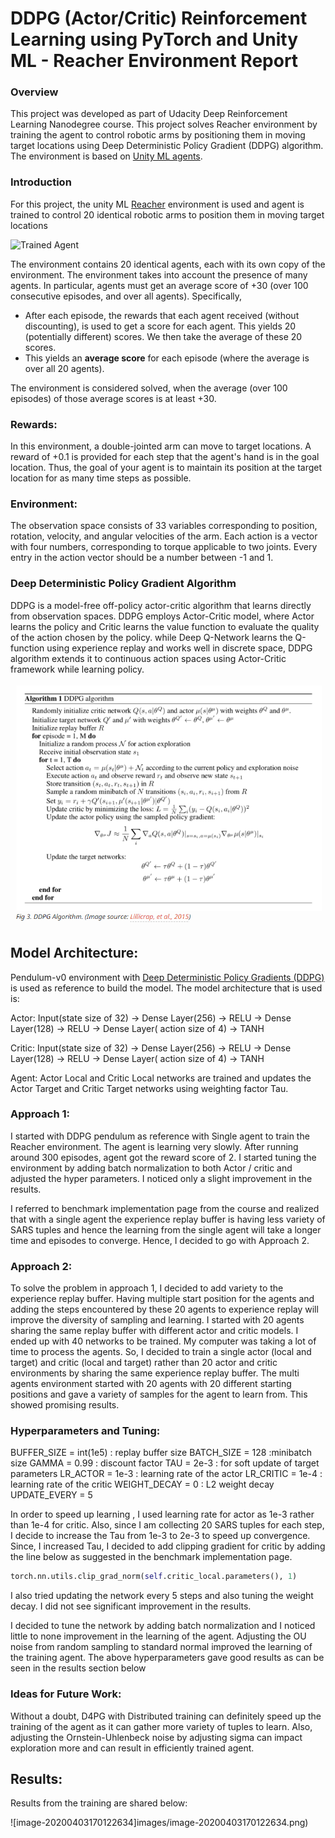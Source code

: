 [//]: # "Image References"

[image1]: https://user-images.githubusercontent.com/10624937/43851024-320ba930-9aff-11e8-8493-ee547c6af349.gif "Trained Agent"
[image2]: https://user-images.githubusercontent.com/10624937/43851646-d899bf20-9b00-11e8-858c-29b5c2c94ccc.png "Crawler"


# DDPG (Actor/Critic) Reinforcement Learning using PyTorch and Unity ML -  Reacher Environment Report

### Overview

This project was developed as part of Udacity Deep Reinforcement Learning Nanodegree course. This project solves Reacher environment by training the agent to control robotic arms by positioning them in moving target locations using Deep Deterministic Policy Gradient (DDPG) algorithm. The environment is based on [Unity ML agents](https://github.com/Unity-Technologies/ml-agents). 

### Introduction

For this project, the unity ML [Reacher](https://github.com/Unity-Technologies/ml-agents/blob/master/docs/Learning-Environment-Examples.md#reacher) environment is used and agent is trained to control 20 identical robotic arms to position them in moving target locations

![Trained Agent][image1]

The environment contains 20 identical agents, each with its own copy of the environment. The environment  takes into account the presence of many agents.  In particular, agents must get an average score of +30 (over 100 consecutive episodes, and over all agents).  Specifically,

- After each episode, the rewards that each agent received (without discounting),  is used to get a score for each agent.  This yields 20 (potentially different) scores.  We then take the average of these 20 scores. 
- This yields an **average score** for each episode (where the average is over all 20 agents).

The environment is considered solved, when the average (over 100 episodes) of those average scores is at least +30. 

### Rewards:

In this environment, a double-jointed arm can move to target locations. A reward of +0.1 is provided for each step that the agent's hand is in the goal location. Thus, the goal of your agent is to maintain its position at the target location for as many time steps as possible.

### Environment:

The observation space consists of 33 variables corresponding to position, rotation, velocity, and angular velocities of the arm. Each action is a vector with four numbers, corresponding to torque applicable to two joints. Every entry in the action vector should be a number between -1 and 1.



### Deep Deterministic Policy Gradient Algorithm

DDPG is a model-free off-policy actor-critic algorithm that learns directly from observation spaces. DDPG employs Actor-Critic model, where Actor learns the policy and Critic learns the value function to evaluate the quality of the action chosen by the policy. while Deep Q-Network learns the Q-function using experience replay  and works well in discrete space, DDPG algorithm extends it to  continuous action spaces using Actor-Critic framework while learning policy.

![image-20200403165854862](images/image-20200403165854862.png)



## Model Architecture:

Pendulum-v0 environment with [Deep Deterministic Policy Gradients (DDPG)](https://github.com/udacity/deep-reinforcement-learning/blob/master/ddpg-pendulum/DDPG.ipynb) is used as reference  to build the model.  The model architecture that is used is:

Actor:
	Input(state size of 32) &rarr; Dense Layer(256) &rarr; RELU &rarr; Dense Layer(128) &rarr; RELU &rarr; Dense Layer( action size of 4) &rarr; TANH

Critic:
	Input(state size of 32) &rarr; Dense Layer(256) &rarr; RELU &rarr; Dense Layer(128) &rarr; RELU &rarr; Dense Layer( action size of 4) &rarr; TANH

Agent:
	Actor Local and Critic Local networks are trained and updates the Actor Target and Critic Target networks using weighting factor Tau.



### Approach 1:

I started with DDPG pendulum as reference with Single agent to train the Reacher environment. The agent is learning very slowly. After running around 300 episodes, agent got the reward score of 2. I started tuning the environment by adding batch normalization to both Actor / critic and adjusted the hyper parameters.  I noticed only a slight improvement in the results.  

I referred to benchmark implementation page from the course and realized that with a single agent the experience replay buffer is having less variety of SARS tuples and hence the learning from the single agent will take a longer time and episodes  to converge. Hence, I decided to go with Approach 2.

### Approach 2:

To solve the problem in approach 1, I decided to add variety to the experience replay buffer. Having multiple start position for the agents and adding the steps encountered by these 20 agents to experience replay will improve the diversity of sampling and learning.  I started with 20 agents sharing the same replay buffer with different actor and critic models. I ended up with 40 networks to be trained. My computer was taking a lot of time to process the agents. So, I decided to train a single actor (local and target) and critic (local and target) rather than 20 actor and critic environments by sharing the same experience replay buffer. The multi agents environment started with 20 agents with 20 different starting positions and gave a variety of samples for the agent to learn from.  This showed promising results. 

### Hyperparameters and Tuning:

BUFFER_SIZE = int(1e5)  : replay buffer size
BATCH_SIZE = 128        :minibatch size
GAMMA = 0.99            : discount factor
TAU = 2e-3              : for soft update of target parameters
LR_ACTOR = 1e-3         : learning rate of the actor 
LR_CRITIC = 1e-4        : learning rate of the critic
WEIGHT_DECAY = 0        : L2 weight decay
UPDATE_EVERY = 5

In order to speed up learning , I used learning rate for actor as 1e-3 rather than 1e-4 for critic. Also, since I am collecting 20 SARS tuples for each step, I decide to increase the Tau from 1e-3 to 2e-3 to speed up convergence. Since, I increased Tau, I decided to add clipping gradient for critic by adding the line below as suggested in the benchmark implementation page. 

```python
torch.nn.utils.clip_grad_norm(self.critic_local.parameters(), 1)
```

I also tried updating the network every 5 steps and also tuning the weight decay. I did not see significant improvement in the results. 

I decided to tune the network by adding batch normalization and I  noticed little to none improvement in the learning of the agent.  Adjusting the OU noise from random sampling to standard normal improved the learning of the training agent. The above hyperparameters gave good results as can be seen in the results section below

### Ideas for Future Work:

Without a doubt, D4PG with Distributed training can definitely speed up the training of the agent as it can gather more variety of tuples to learn.  Also, adjusting the Ornstein-Uhlenbeck noise by adjusting sigma can impact exploration more and can result in efficiently trained agent.

## Results:

Results from the training are shared below:

![image-20200403170122634]images/image-20200403170122634.png)



### 